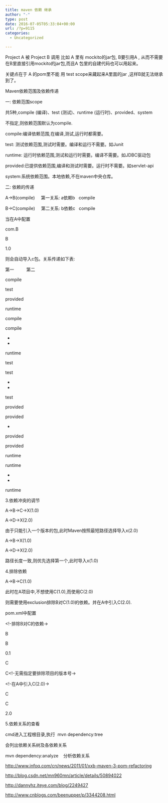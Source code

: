 ```yaml
---
title: maven 依赖 继承
author: "-"
type: post
date: 2016-07-05T05:33:04+00:00
url: /?p=9115
categories:
  - Uncategorized

---
```


Project A 被 Project B 调用 比如 A 里有 mockito的jar包, B要引用A , 从而不需要在B里直接引用mockito的jar包,而且A 包里的自建代码也可以用起来。

关键点在于 A 的pom里不能 用 test scope来藏起来A里面的jar ,这样B就无法继承到了。


Maven依赖范围及依赖传递

一:  依赖范围scope

共5种,compile (编译)、test (测试)、runtime (运行时)、provided、system

不指定,则依赖范围默认为compile.


compile:编译依赖范围,在编译,测试,运行时都需要。

test: 测试依赖范围,测试时需要。编译和运行不需要。如Junit

runtime: 运行时依赖范围,测试和运行时需要。编译不需要。如JDBC驱动包

provided:已提供依赖范围,编译和测试时需要。运行时不需要。如servlet-api

system:系统依赖范围。本地依赖,不在maven中央仓库。

二: 依赖的传递

A->B(compile)     第一关系: a依赖b   compile

B->C(compile)     第二关系: b依赖c   compile


当在A中配置

<dependency>
  
<groupId>com.B</groupId>
  
B</artifactId>
  
<version>1.0</version>
  
</dependency>

则会自动导入c包。关系传递如下表: 


第一          第二
  
compile
  
test
  
provided
  
runtime
  
compile
  
compile
  
-
  
-
  
runtime
  
test
  
test
  
-
  
-
  
test
  
provided
  
provided
  
-
  
provided
  
provided
  
runtime
  
runtime
  
-
  
-
  
runtime
  
3.依赖冲突的调节

A->B->C->X(1.0)

A->D->X(2.0)

由于只能引入一个版本的包,此时Maven按照最短路径选择导入x(2.0)


A->B->X(1.0)

A->D->X(2.0)

路径长度一致,则优先选择第一个,此时导入x(1.0)


4.排除依赖

A->B->C(1.0)

此时在A项目中,不想使用C(1.0),而使用C(2.0)

则需要使用exclusion排除B对C(1.0)的依赖。并在A中引入C(2.0).


pom.xml中配置

<!-排除B对C的依赖->

<dependency>
  
<groupId>B</groupId>
  
B</artifactId>
  
<version>0.1</version>
  
<exclusions>
  
<exclusion>
  
<groupId>C</groupId>
  
C</artifactId><!-无需指定要排除项目的版本号->
  
</exclusion>
  
</exclusions>
  
</dependency>

<!-在A中引入C(2.0)->

<dependency>
  
<groupId>C</groupId>
  
C</artifactId>
  
<version>2.0</version>
  
</dependency>


5.依赖关系的查看

cmd进入工程根目录,执行  mvn dependency:tree

会列出依赖关系树及各依赖关系


mvn dependency:analyze    分析依赖关系


http://www.infoq.com/cn/news/2011/01/xxb-maven-3-pom-refactoring

http://blog.csdn.net/mn960mn/article/details/50894022

http://dannyhz.iteye.com/blog/2249427

http://www.cnblogs.com/beenupper/p/3344208.html